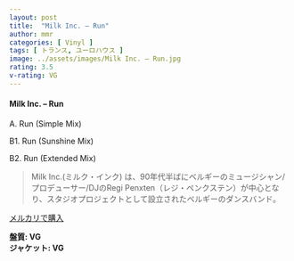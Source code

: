 ```yaml
---
layout: post
title:  "Milk Inc. – Run"
author: mmr
categories: [ Vinyl ]
tags: [ トランス, ユーロハウス ]
image: ../assets/images/Milk Inc. – Run.jpg
rating: 3.5
v-rating: VG
---
```


#### Milk Inc. – Run

A. Run (Simple Mix)

B1. Run (Sunshine Mix)

B2. Run (Extended Mix)

> Milk Inc.(ミルク・インク) は、90年代半ばにベルギーのミュージシャン/プロデューサー/DJのRegi Penxten（レジ・ペンクステン）が中心となり、スタジオプロジェクトとして設立されたベルギーのダンスバンド。

[メルカリで購入](https://jp.mercari.com/item/m87709676358)

<div class="mt-4 mb-4 d-flex align-items-center">
<strong class="mr-1">盤質: VG</strong>
</div>
<div class="mt-4 mb-4 d-flex align-items-center">
<strong class="mr-1">ジャケット: VG</strong>
</div>
